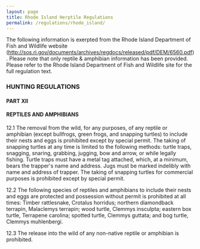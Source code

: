 ```yaml
---
layout: page
title: Rhode Island Herptile Regulations
permalink: /regulations/rhode_island/
---
```


The following information is exerpted from the Rhode Island Department of Fish and Wildlife website (<http://sos.ri.gov/documents/archives/regdocs/released/pdf/DEM/6560.pdf>). Please note that only reptile & amphibian information has been provided. Please refer to the Rhode Island Department of Fish and Wildlife site for the full regulation text.

### HUNTING REGULATIONS

#### PART XII

#### REPTILES AND AMPHIBIANS

12.1 The removal from the wild, for any purposes, of any reptile or amphibian (except bullfrogs, green frogs, and snapping turtles) to include their nests and eggs is prohibited except by special permit. The taking of snapping turtles at any time is limited to the following methods: turtle traps, snagging, snaring, grabbing, jugging, bow and arrow, or while legally fishing. Turtle traps must have a metal tag attached, which, at a minimum, bears the trapper's name and address. Jugs must be marked indelibly with name and address of trapper. The taking of snapping turtles for commercial purposes is prohibited except by special permit.

12.2 The following species of reptiles and amphibians to include their nests and eggs are protected and possession without permit is prohibited at all times: Timber rattlesnake, Crotalus horridus; northern diamondback terrapin, Malaclemys terrapin; wood turtle, Clemmys insculpta; eastern box turtle, Terrapene carolina; spotted turtle, Clemmys guttata; and bog turtle, Clemmys muhlenbergi.

12.3 The release into the wild of any non-native reptile or amphibian is prohibited.